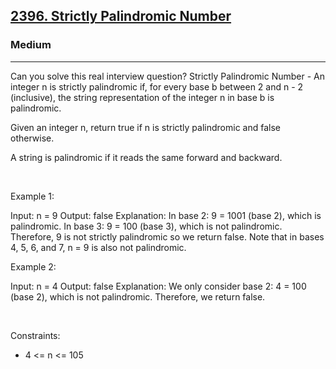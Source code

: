 <h2><a href="https://leetcode.com/problems/strictly-palindromic-number/">2396. Strictly Palindromic Number</a></h2><h3>Medium</h3><hr>Can you solve this real interview question? Strictly Palindromic Number - An integer n is strictly palindromic if, for every base b between 2 and n - 2 (inclusive), the string representation of the integer n in base b is palindromic.

Given an integer n, return true if n is strictly palindromic and false otherwise.

A string is palindromic if it reads the same forward and backward.

 

Example 1:


Input: n = 9
Output: false
Explanation: In base 2: 9 = 1001 (base 2), which is palindromic.
In base 3: 9 = 100 (base 3), which is not palindromic.
Therefore, 9 is not strictly palindromic so we return false.
Note that in bases 4, 5, 6, and 7, n = 9 is also not palindromic.


Example 2:


Input: n = 4
Output: false
Explanation: We only consider base 2: 4 = 100 (base 2), which is not palindromic.
Therefore, we return false.



 

Constraints:

 * 4 <= n <= 105